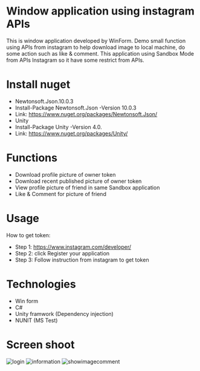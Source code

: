 # Window application using instagram APIs
This is window application developed by WinForm. Demo small function using APIs from instagram to help download image to local machine, do some action such as like & comment. This application using Sandbox Mode from APIs Instagram so it have some restrict from APIs. 
# Install nuget
- Newtonsoft.Json.10.0.3
- Install-Package Newtonsoft.Json -Version 10.0.3 
- Link: https://www.nuget.org/packages/Newtonsoft.Json/
- Unity
- Install-Package Unity -Version 4.0.
- Link: https://www.nuget.org/packages/Unity/
# Functions
- Download profile picture of owner token
- Download recent published picture of owner token
- View profile picture of friend in same Sandbox application
- Like & Comment for picture of friend
# Usage
How to get token:
- Step 1: https://www.instagram.com/developer/
- Step 2: click Register your application
- Step 3: Follow instruction from instagram to get token
# Technologies
- Win form
- C#
- Unity framwork (Dependency injection)
- NUNIT (MS Test)
# Screen shoot
![login](https://user-images.githubusercontent.com/11540079/30004600-0d2a0fca-9098-11e7-8aca-216694435329.PNG)
![information](https://user-images.githubusercontent.com/11540079/30004609-3095a73a-9098-11e7-85d1-47c5e19a0e10.PNG)
![showimagecomment](https://user-images.githubusercontent.com/11540079/30004611-330ac806-9098-11e7-8895-27ae8858f1a8.PNG)


